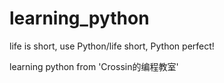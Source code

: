 # learning_python
life is short, use Python/life short, Python perfect!

learning python from 'Crossin的编程教室'
